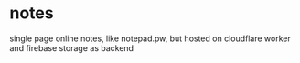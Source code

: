 # notes
single page online notes, like notepad.pw, but hosted on cloudflare worker and firebase storage as backend
